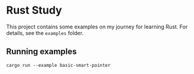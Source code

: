 # Rust Study

This project contains some examples on my journey for learning Rust. For details, see the `examples` folder.

## Running examples

```shell
cargo run --example basic-smart-pointer
```
